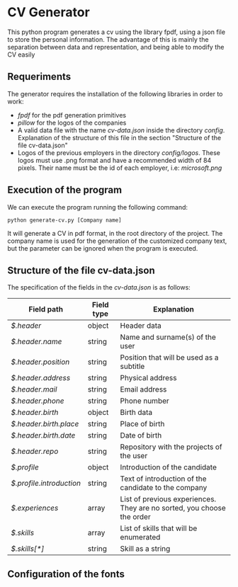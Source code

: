 # CV Generator

This python program generates a cv using the library fpdf, using a json file to store the personal information. The advantage of this is mainly the separation between data and representation, and being able to modify the CV easily

## Requeriments
The generator requires the installation of the following libraries in order to work:
- _fpdf_ for the pdf generation primitives
- _pillow_ for the logos of the companies
- A valid data file with the name _cv-data.json_  inside the directory _config_. Explanation of the structure of this file in the section "Structure of the file cv-data.json"
- Logos of the previous employers in the directory _config/logos_. These logos must use .png format and have a recommended width of 84 pixels. Their name must be the id of each employer, i.e: _microsoft.png_

## Execution of the program
We can execute the program running the following command:

```
python generate-cv.py [Company name]
```

It will generate a CV in pdf format, in the root directory of the project. The company name is used for the generation of the customized company text, but the parameter can be ignored when the program is executed.

## Structure of the file cv-data.json
The specification of the fields in the _cv-data.json_ is as follows:

| Field path | Field type | Explanation |
| --- | --- | --- |
| _$.header_ | object | Header data |
| _$.header.name_ | string | Name and surname(s) of the user |
| _$.header.position_ | string | Position that will be used as a subtitle |
| _$.header.address_ | string | Physical address |
| _$.header.mail_ | string | Email address |
| _$.header.phone_ | string | Phone number |
| _$.header.birth_ | object | Birth data |
| _$.header.birth.place_ | string | Place of birth |
| _$.header.birth.date_ | string | Date of birth |
| _$.header.repo_ | string | Repository with the projects of the user |
| _$.profile_ | object | Introduction of the candidate |
| _$.profile.introduction_ | string | Text of introduction of the candidate to the company |
| _$.experiences_ | array | List of previous experiences. They are no sorted, you choose the order |
| _$.skills_ | array | List of skills that will be enumerated |
| _$.skills[*]_ | string | Skill as a string |

## Configuration of the fonts
